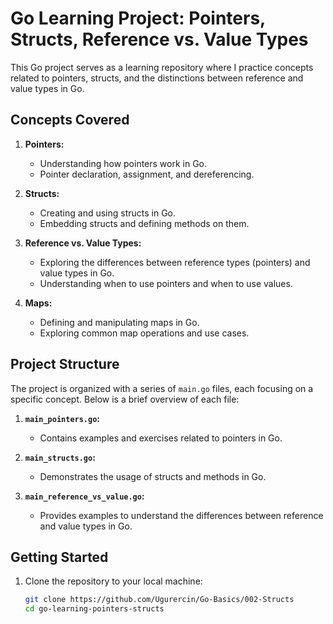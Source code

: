 # Go Learning Project: Pointers, Structs, Reference vs. Value Types

This Go project serves as a learning repository where I practice concepts related to pointers, structs, and the distinctions between reference and value types in Go.

## Concepts Covered

1. **Pointers:**

   - Understanding how pointers work in Go.
   - Pointer declaration, assignment, and dereferencing.

2. **Structs:**

   - Creating and using structs in Go.
   - Embedding structs and defining methods on them.

3. **Reference vs. Value Types:**

   - Exploring the differences between reference types (pointers) and value types in Go.
   - Understanding when to use pointers and when to use values.

4. **Maps:**
   - Defining and manipulating maps in Go.
   - Exploring common map operations and use cases.

## Project Structure

The project is organized with a series of `main.go` files, each focusing on a specific concept. Below is a brief overview of each file:

1. **`main_pointers.go`:**

   - Contains examples and exercises related to pointers in Go.

2. **`main_structs.go`:**

   - Demonstrates the usage of structs and methods in Go.

3. **`main_reference_vs_value.go`:**
   - Provides examples to understand the differences between reference and value types in Go.

## Getting Started

1. Clone the repository to your local machine:

   ```bash
   git clone https://github.com/Ugurercin/Go-Basics/002-Structs
   cd go-learning-pointers-structs
   ```
